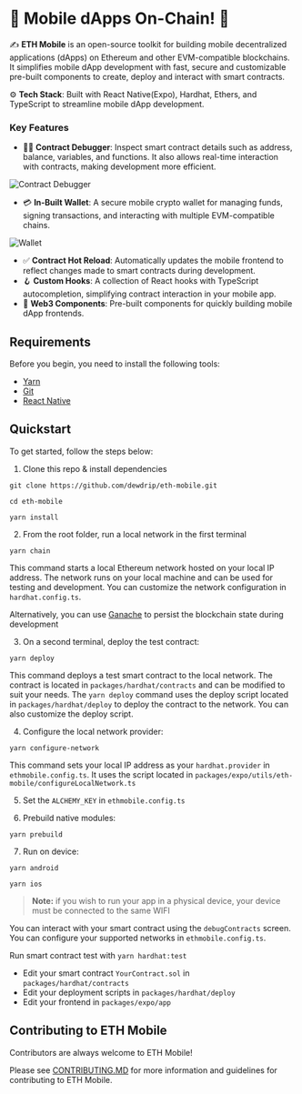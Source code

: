 # 📲 Mobile dApps On-Chain! 🚀

✍️ **ETH Mobile** is an open-source toolkit for building mobile decentralized applications (dApps) on Ethereum and other EVM-compatible blockchains. It simplifies mobile dApp development with fast, secure and customizable pre-built components to create, deploy and interact with smart contracts.

⚙️ **Tech Stack**: Built with React Native(Expo), Hardhat, Ethers, and TypeScript to streamline mobile dApp development.

### Key Features

- 🧑‍💻 **Contract Debugger**: Inspect smart contract details such as address, balance, variables, and functions. It also allows real-time interaction with contracts, making development more efficient.

![Contract Debugger](https://dewdrip.github.io/eth-mobile/assets/debugger.png)

- 💳 **In-Built Wallet**: A secure mobile crypto wallet for managing funds, signing transactions, and interacting with multiple EVM-compatible chains.

![Wallet](https://dewdrip.github.io/eth-mobile/assets/wallet.png)

- ✅ **Contract Hot Reload**: Automatically updates the mobile frontend to reflect changes made to smart contracts during development.
- 🪝 **Custom Hooks**: A collection of React hooks with TypeScript autocompletion, simplifying contract interaction in your mobile app.
- 🧱 **Web3 Components**: Pre-built components for quickly building mobile dApp frontends.

## Requirements

Before you begin, you need to install the following tools:

- [Yarn](https://yarnpkg.com/getting-started/install)
- [Git](https://git-scm.com/downloads)
- [React Native](https://reactnative.dev/docs/environment-setup?guide=native&platform=android)

## Quickstart

To get started, follow the steps below:

1. Clone this repo & install dependencies

```
git clone https://github.com/dewdrip/eth-mobile.git

cd eth-mobile

yarn install
```

2. From the root folder, run a local network in the first terminal

```
yarn chain
```

This command starts a local Ethereum network hosted on your local IP address. The network runs on your local machine and can be used for testing and development. You can customize the network configuration in `hardhat.config.ts`.

Alternatively, you can use [Ganache](https://archive.trufflesuite.com/ganache/) to persist the blockchain state during development

3. On a second terminal, deploy the test contract:

```
yarn deploy
```

This command deploys a test smart contract to the local network. The contract is located in `packages/hardhat/contracts` and can be modified to suit your needs. The `yarn deploy` command uses the deploy script located in `packages/hardhat/deploy` to deploy the contract to the network. You can also customize the deploy script.

4. Configure the local network provider:

```
yarn configure-network
```

This command sets your local IP address as your `hardhat.provider` in `ethmobile.config.ts`. It uses the script located in `packages/expo/utils/eth-mobile/configureLocalNetwork.ts`

5. Set the `ALCHEMY_KEY` in `ethmobile.config.ts`

6. Prebuild native modules:

```
yarn prebuild
```

7. Run on device:

```
yarn android
```

```
yarn ios
```

> **Note:** if you wish to run your app in a physical device, your device must be connected to the same WIFI

You can interact with your smart contract using the `debugContracts` screen. You can configure your supported networks in `ethmobile.config.ts`.

Run smart contract test with `yarn hardhat:test`

- Edit your smart contract `YourContract.sol` in `packages/hardhat/contracts`
- Edit your deployment scripts in `packages/hardhat/deploy`
- Edit your frontend in `packages/expo/app`

## Contributing to ETH Mobile

Contributors are always welcome to ETH Mobile!

Please see [CONTRIBUTING.MD](https://github.com/dewdrip/eth-mobile/blob/main/CONTRIBUTING.md) for more information and guidelines for contributing to ETH Mobile.
